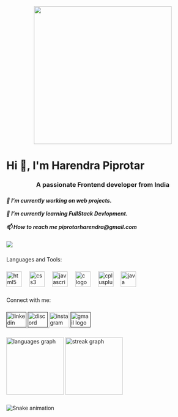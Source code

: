 <div align="center">
  <img height="360" src="https://swall.teahub.io/photos/small/284-2840046_photo-wallpaper-computer-the-room-hacker-the-world.jpg"  />
</div>

###

<h1 align="left">Hi 👋, I'm Harendra Piprotar</h1>

###

<h3 align="center">A passionate Frontend developer from India</h3>

###

<h5 align="left">🔭 I’m currently working on web projects.<br><br>🌱 I’m currently learning FullStack Devlopment.<br><br>📫 How to reach me piprotarharendra@gmail.com</h5>

###

<div align="left">
  <img src="https://visitor-badge.laobi.icu/badge?page_id=Harendracode13.Harendracode13&left_color=cornflowerblue&right_color=blue"  />
</div>

###

<p align="left">Languages and Tools:</p>

###

<div align="left">
  <img src="https://cdn.jsdelivr.net/gh/devicons/devicon/icons/html5/html5-original.svg" height="40" alt="html5 logo"  />
  <img width="12" />
  <img src="https://cdn.jsdelivr.net/gh/devicons/devicon/icons/css3/css3-original.svg" height="40" alt="css3 logo"  />
  <img width="12" />
  <img src="https://cdn.jsdelivr.net/gh/devicons/devicon/icons/javascript/javascript-original.svg" height="40" alt="javascript logo"  />
  <img width="12" />
  <img src="https://cdn.jsdelivr.net/gh/devicons/devicon/icons/c/c-original.svg" height="40" alt="c logo"  />
  <img width="12" />
  <img src="https://cdn.jsdelivr.net/gh/devicons/devicon/icons/cplusplus/cplusplus-original.svg" height="40" alt="cplusplus logo"  />
  <img width="12" />
  <img src="https://cdn.jsdelivr.net/gh/devicons/devicon/icons/java/java-original.svg" height="40" alt="java logo"  />
</div>

###

<p align="left">Connect with me:</p>

###

<div align="left">
  <a href="" target="_blank">
    <img src="https://raw.githubusercontent.com/maurodesouza/profile-readme-generator/master/src/assets/icons/social/linkedin/default.svg" width="52" height="40" alt="linkedin logo"  />
  </a>
  <a href="" target="_blank">
    <img src="https://raw.githubusercontent.com/maurodesouza/profile-readme-generator/master/src/assets/icons/social/discord/default.svg" width="52" height="40" alt="discord logo"  />
  </a>
   <a href="https://www.instagram.com/harendrapiprotar/" target="_blank">
  <img src="https://raw.githubusercontent.com/maurodesouza/profile-readme-generator/master/src/assets/icons/social/instagram/default.svg" width="52" height="40" alt="instagram logo"  />
      </a>
  <a href="" target="_blank">
    <img src="https://raw.githubusercontent.com/maurodesouza/profile-readme-generator/master/src/assets/icons/social/gmail/default.svg" width="52" height="40" alt="gmail logo"  />
  </a>
</div>

###

<div align="left">
  <img src="https://github-readme-stats.vercel.app/api/top-langs?username=Harendracode13&locale=en&hide_title=false&layout=compact&card_width=320&langs_count=5&theme=dracula&hide_border=false&order=2" height="150" alt="languages graph"  />
  <img src="https://streak-stats.demolab.com?user=Harendracode13&locale=en&mode=daily&theme=dark&hide_border=false&border_radius=11&order=3" height="150" alt="streak graph"  />
</div>

###

<img src="https://raw.githubusercontent.com/Harendracode13/Harendracode13/output/snake.svg" alt="Snake animation" />

###
